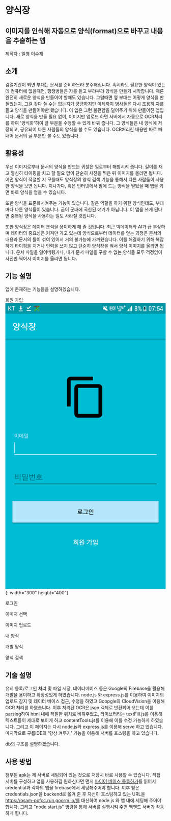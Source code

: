 # 양식장

## 이미지를 인식해 자동으로 양식(format)으로 바꾸고 내용을 추출하는 앱

제작자 : 일병 이수재

## 소개
 검열기간이 되면 부대는 문서를 준비하느라 분주해집니다. 혹시라도 필요한 양식이 있는데 컴퓨터에 없을때면, 행정병들은 자를 들고 부랴부랴 양식을 만들기 시작합니다. 때론 완전히 새로운 양식을 만들어야 할때도 있습니다. 그럴때면 옆 부대는 어떻게 양식을 만들었는지, 그걸 갖다 쓸 수는 없는지가 궁금하지만 이제까지 병사들은  다시 조용히 자를 들고 양식을 만들어야만 했습니다. 이 앱은 그런 불편함을 덜어주기 위해 만들어진 앱입니다. 새로 양식을 만들 필요 없이, 이미지만 업로드 하면 서버에서 자동으로 OCR처리를 하여 '양식화'하여 글 부분을 수정할 수 있게 바꿔 줍니다. 그 양식들은 내 양식에 저장되고, 공유되어 다른 사람들의 양식을 볼 수도 있습니다. OCR처리한 내용만 따로 빼내어 문서의 글 부분만 볼 수도 있습니다. 


## 활용성
  우선 이미지로부터 문서의 양식을 만드는 귀찮은 일로부터 해방시켜 줍니다. 길이를 재고 열심히 타이핑을 치고 할 필요 없이 단순히 사진을 찍은 뒤 이미지를 올리면 됩니다. 어떤 양식이 적절할 지 모를때도 양식장의 양식 검색 기능을 통해서 다른 사람들이 사용한 양식을 보면 됩니다. 지나가다, 혹은 인터넷에서 맘에 드는 양식을 얻었을 때 앱을 키면 바로 양식을 얻을 수 있습니다.
  
  
  또한 양식을 표준화시켜주는 기능이 있습니다. 같은 역할을 하기 위한 양식인데도, 부대마다 다른 양식들이 있습니다. 굳이 군대에 국한된 얘기가 아닙니다. 이 앱을 쓰게 된다면 중복된 양식을 사용하는 일도 사라질 것입니다.
  
  
  또한 양식장은 데이터 분석을 용이하게 해 줄 것입니다. 최근 빅데이터와 AI가 급 부상하며 데이터의 중요성은 커져만 가고 있는데 양식으로부터 데이터를 얻는 과정은 문서의 내용과 문서의 틀이 섞여 있어서 거의 불가능에 가까웠습니다. 이를 해결하기 위해 복잡하게 타이핑을 치거나 인력을 쓰지 않고 단순히 양식장을 켜서 양식 이미지를 올리면 됩니다. 문서 파일을 잃어버렸거나, 내가 문서 파일을 구할 수 없는 양식들 모두 걱정없이 사진만 찍어서 이미지를 올리면 됩니다.
  

## 기능 설명
앱에 존재하는 기능들을 설명하겠습니다. 

회원 가입
![로그인](/login.png){: width="300" height="400"}

로그인

이미지 선택

이미지 업로드

내 양식

개별 양식

양식 검색





## 기술 설명
유저 등록/로그인 처리 및 파일 저장, 데이터베이스 등은 Google의 Firebase을 활용해 개발을 용이하고 확장성있게 하였습니다. 
node.js 와 express.js를 이용하여 이미지의 업로드 감지 및 데이터 베이스 접근, 수정을 하였고 Goopgle의 CloudVision을 이용해 OCR 처리를 하였습니다. 
이후 처리된 OCR은 json 객체로 반환되어 오는데 이를 parsing하여 html 내에 적절한 위치로 바꿔주었고,
라이브러리는 textFill.js를 이용해 텍스트들이 제대로 보이게 하고 contentTools.js를 이용해 이를 수정 가능하게 하였습니다. 
그리고 이 페이지는 다시 node.js와 express.js를 이용해 serve 하고 있습니다.
마지막으로 구름IDE의 '항상 켜두기' 기능을 이용해 서버를 호스팅을 하고 있습니다.

db의 구조를 설명하겠습니다.



## 사용 방법
  첨부된 apk는 제 서버로 세팅되어 있는 것으로 저장시 바로 사용할 수 있습니다. 직접 서버를 구성하고 앱을 사용하길 원하신다면 먼저 [파이어 베이스 등록하기](https://firebase.google.com/docs/auth/
 'backend')를 읽어서 credential과 각자의 앱을 firebase에서 세팅해주어야 합니다. 이후 받은 credentials.json을 backend로 옮겨 준 후 자신이 호스팅하고 있는 URL을 https://osam-pofcc.run.goorm.io/를 대신하여  node.js 와 앱 내에 세팅해 주어야 합니다.
 그리고 "node start.js" 명령을 통해 서버를 실행시켜 주면 백엔드 서버가 작동하게 됩니다.




